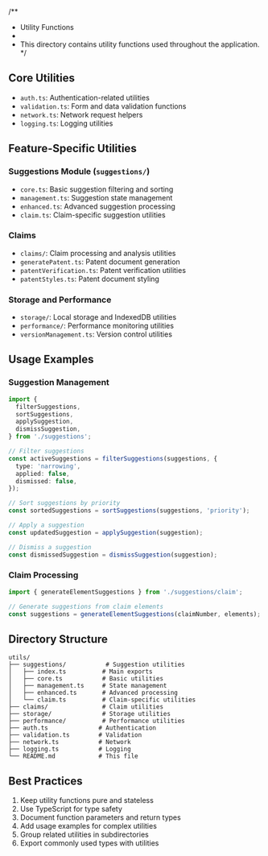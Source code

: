 /\*\*

- Utility Functions
-
- This directory contains utility functions used throughout the application.
  \*/

## Core Utilities

- `auth.ts`: Authentication-related utilities
- `validation.ts`: Form and data validation functions
- `network.ts`: Network request helpers
- `logging.ts`: Logging utilities

## Feature-Specific Utilities

### Suggestions Module (`suggestions/`)

- `core.ts`: Basic suggestion filtering and sorting
- `management.ts`: Suggestion state management
- `enhanced.ts`: Advanced suggestion processing
- `claim.ts`: Claim-specific suggestion utilities

### Claims

- `claims/`: Claim processing and analysis utilities
- `generatePatent.ts`: Patent document generation
- `patentVerification.ts`: Patent verification utilities
- `patentStyles.ts`: Patent document styling

### Storage and Performance

- `storage/`: Local storage and IndexedDB utilities
- `performance/`: Performance monitoring utilities
- `versionManagement.ts`: Version control utilities

## Usage Examples

### Suggestion Management

```typescript
import {
  filterSuggestions,
  sortSuggestions,
  applySuggestion,
  dismissSuggestion,
} from './suggestions';

// Filter suggestions
const activeSuggestions = filterSuggestions(suggestions, {
  type: 'narrowing',
  applied: false,
  dismissed: false,
});

// Sort suggestions by priority
const sortedSuggestions = sortSuggestions(suggestions, 'priority');

// Apply a suggestion
const updatedSuggestion = applySuggestion(suggestion);

// Dismiss a suggestion
const dismissedSuggestion = dismissSuggestion(suggestion);
```

### Claim Processing

```typescript
import { generateElementSuggestions } from './suggestions/claim';

// Generate suggestions from claim elements
const suggestions = generateElementSuggestions(claimNumber, elements);
```

## Directory Structure

```
utils/
├── suggestions/           # Suggestion utilities
│   ├── index.ts          # Main exports
│   ├── core.ts           # Basic utilities
│   ├── management.ts     # State management
│   ├── enhanced.ts       # Advanced processing
│   └── claim.ts          # Claim-specific utilities
├── claims/               # Claim utilities
├── storage/              # Storage utilities
├── performance/          # Performance utilities
├── auth.ts              # Authentication
├── validation.ts        # Validation
├── network.ts           # Network
├── logging.ts           # Logging
└── README.md            # This file
```

## Best Practices

1. Keep utility functions pure and stateless
2. Use TypeScript for type safety
3. Document function parameters and return types
4. Add usage examples for complex utilities
5. Group related utilities in subdirectories
6. Export commonly used types with utilities
